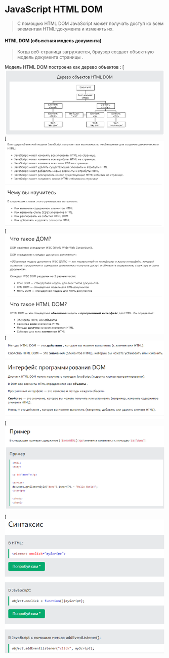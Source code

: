 # JavaScript HTML DOM

> С помощью HTML DOM JavaScript может получать доступ ко всем элементам HTML-документа и изменять их.

#### HTML DOM (объектная модель документа)

> Когда веб-страница загружается, браузер создает объектную модель документа страницы .

Модель HTML DOM построена как дерево объектов :
[![N|Solid](./img/Screenshot_1.png)
[![N|Solid](./img/Screenshot_2.png)
[![N|Solid](./img/Screenshot_3.png)
[![N|Solid](./img/Screenshot_4.png)
[![N|Solid](./img/Screenshot_5.png)

[![N|Solid](./img/Screenshot_7.png)
